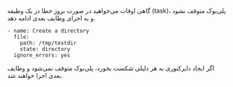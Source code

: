 گاهی اوقات می‌خواهید در صورت بروز خطا در یک وظیفه (task)، پلی‌بوک متوقف نشود و به اجرای وظایف بعدی ادامه دهد.

```
- name: Create a directory
  file:
    path: /tmp/testdir
    state: directory
  ignore_errors: yes
```
اگر ایجاد دایرکتوری به هر دلیلی شکست بخورد، پلی‌بوک متوقف نمی‌شود و وظایف بعدی اجرا خواهند شد.
